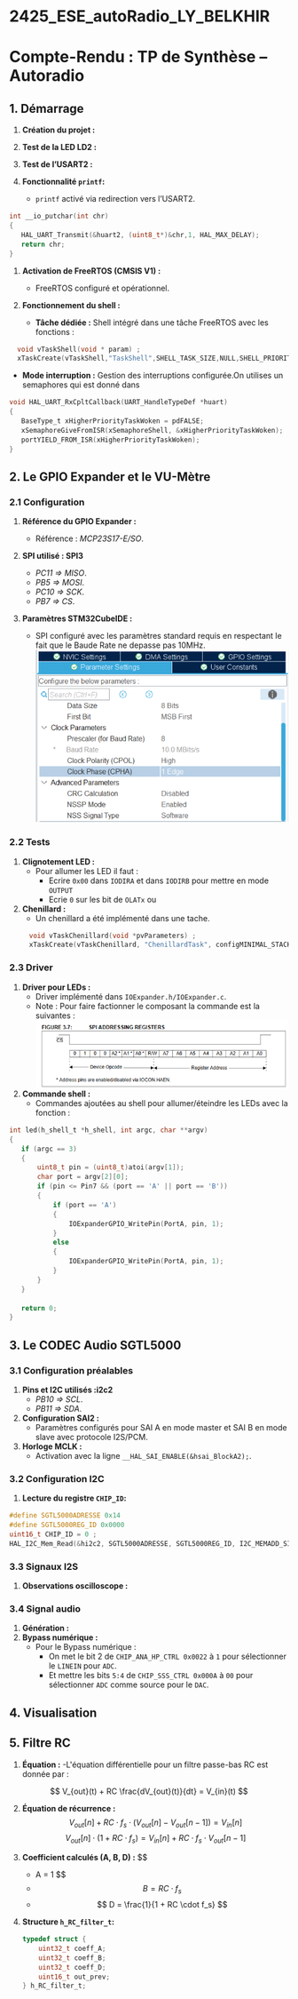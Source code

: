 # 2425_ESE_autoRadio_LY_BELKHIR
# Compte-Rendu : TP de Synthèse – Autoradio

## 1. Démarrage
1. **Création du projet :**
 
2. **Test de la LED LD2 :**

3. **Test de l’USART2 :**
  
4. **Fonctionnalité `printf`:**
   - `printf` activé via redirection vers l’USART2.
 ```c
int __io_putchar(int chr)
{
	HAL_UART_Transmit(&huart2, (uint8_t*)&chr,1, HAL_MAX_DELAY);
	return chr;
}
 ```

1. **Activation de FreeRTOS (CMSIS V1) :**
   - FreeRTOS configuré et opérationnel.

2. **Fonctionnement du shell :**
   - **Tâche dédiée :** Shell intégré dans une tâche FreeRTOS avec les fonctions :
 ```c 
   void vTaskShell(void * param) ;
   xTaskCreate(vTaskShell,"TaskShell",SHELL_TASK_SIZE,NULL,SHELL_PRIORITY,NULL) ;
 ```
   - **Mode interruption :** Gestion des interruptions configurée.On utilises un semaphores qui est donné dans 
 ```c 
 void HAL_UART_RxCpltCallback(UART_HandleTypeDef *huart)
{
	BaseType_t xHigherPriorityTaskWoken = pdFALSE;
	xSemaphoreGiveFromISR(xSemaphoreShell, &xHigherPriorityTaskWoken);
	portYIELD_FROM_ISR(xHigherPriorityTaskWoken);
}
  ```
## 2. Le GPIO Expander et le VU-Mètre

### 2.1 Configuration
1. **Référence du GPIO Expander :**
   - Référence : _MCP23S17-E/SO_.

2. **SPI utilisé : SPI3**
   -  _PC11 => MISO_.
    - _PB5 => MOSI_.
    - _PC10 => SCK_.
    - _PB7 => CS_.

3. **Paramètres STM32CubeIDE :**
   - SPI configuré avec les paramètres standard requis en respectant le fait que le Baude Rate ne depasse pas 10MHz.
   ![Image SPI](/image/spi.png)

### 2.2 Tests
1. **Clignotement LED :**
   - Pour allumer les LED il faut :
     - Ecrire `0x00` dans `IODIRA` et dans `IODIRB` pour mettre en mode `OUTPUT`
     - Ecrie `0` sur les bit de `OLATx` ou 
2. **Chenillard :**
   - Un chenillard a été implémenté dans une tache.
 ```c
      void vTaskChenillard(void *pvParameters) ;
      xTaskCreate(vTaskChenillard, "ChenillardTask", configMINIMAL_STACK_SIZE, NULL, LED_PRIORITY, NULL);
```

### 2.3 Driver
1. **Driver pour LEDs :**
   - Driver implémenté dans `IOExpander.h/IOExpander.c`.
   - Note : Pour faire factionner le composant la commande est la suivantes :
   ![Communication SPI](/image/spi2.png)
2. **Commande shell :**
   - Commandes ajoutées au shell pour allumer/éteindre les LEDs avec la fonction :
 ```c
int led(h_shell_t *h_shell, int argc, char **argv)
{
	if (argc == 3)
	{
		uint8_t pin = (uint8_t)atoi(argv[1]);
		char port = argv[2][0];
		if (pin <= Pin7 && (port == 'A' || port == 'B'))
		{
			if (port == 'A')
			{
				IOExpanderGPIO_WritePin(PortA, pin, 1);
			}
			else
			{
				IOExpanderGPIO_WritePin(PortA, pin, 1);
			}
		}
	}

	return 0;
}
```
## 3. Le CODEC Audio SGTL5000

### 3.1 Configuration préalables
1. **Pins et I2C utilisés :i2c2**
   - _PB10 => SCL_.
   - _PB11 => SDA_.
2. **Configuration SAI2 :**
   - Paramètres configurés pour SAI A en mode master et SAI B en mode slave avec protocole I2S/PCM.
3. **Horloge MCLK :**
   - Activation avec la ligne `__HAL_SAI_ENABLE(&hsai_BlockA2);`.

### 3.2 Configuration I2C
1. **Lecture du registre `CHIP_ID`:**
  ```c
  #define SGTL5000ADRESSE 0x14
  #define SGTL5000REG_ID 0x0000
  uint16_t CHIP_ID = 0 ;
  HAL_I2C_Mem_Read(&hi2c2, SGTL5000ADRESSE, SGTL5000REG_ID, I2C_MEMADD_SIZE_16BIT, CHIP_ID, 1, HAL_MAX_DELAY) ;
  ```
### 3.3 Signaux I2S
1. **Observations oscilloscope :**
### 3.4 Signal audio
1. **Génération :**
2. **Bypass numérique :**
   - Pour le Bypass numérique :
      -  On met  le bit 2 de `CHIP_ANA_HP_CTRL 0x0022` à `1` pour sélectionner le `LINEIN` pour `ADC`.
      -  Et mettre les bits `5:4`  de `CHIP_SSS_CTRL 0x000A` à `00` pour sélectionner `ADC` comme source pour le `DAC`.

## 4. Visualisation
## 5. Filtre RC
1. **Équation :**
   -L'équation différentielle pour un filtre passe-bas RC est donnée par :

$$
V_{out}(t) + RC \frac{dV_{out}(t)}{dt} = V_{in}(t)
$$

2. **Équation de récurrence :**
$$
V_{out}[n] + RC \cdot f_s \cdot (V_{out}[n] - V_{out}[n-1]) = V_{in}[n]
$$
$$
V_{out}[n] \cdot (1 + RC \cdot f_s) = V_{in}[n] + RC \cdot f_s \cdot V_{out}[n-1]
$$

5. **Coefficient calculés (A, B, D) :**
    $$
   - A = 1
     $$
   - $$  B = RC \cdot f_s $$ 
   - $$  D = \frac{1}{1 + RC \cdot f_s}  $$ 
6. **Structure `h_RC_filter_t`:**
   ```c
   typedef struct {
       uint32_t coeff_A;
       uint32_t coeff_B;
       uint32_t coeff_D;
       uint16_t out_prev;
   } h_RC_filter_t;

